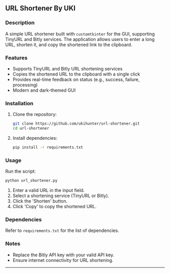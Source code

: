 ## URL Shortener By UKI

### Description

A simple URL shortener built with `customtkinter` for the GUI, supporting TinyURL and Bitly services. The application allows users to enter a long URL, shorten it, and copy the shortened link to the clipboard.

### Features

- Supports TinyURL and Bitly URL shortening services
- Copies the shortened URL to the clipboard with a single click
- Provides real-time feedback on status (e.g., success, failure, processing)
- Modern and dark-themed GUI

### Installation

1. Clone the repository:

   ```sh
   git clone https://github.com/ukihunter/url-shortener.git
   cd url-shortener
   ```

2. Install dependencies:

   ```sh
   pip install -r requirements.txt
   ```

### Usage

Run the script:

```sh
python url_shortener.py
```

1. Enter a valid URL in the input field.
2. Select a shortening service (TinyURL or Bitly).
3. Click the 'Shorten' button.
4. Click 'Copy' to copy the shortened URL.

### Dependencies

Refer to `requirements.txt` for the list of dependencies.

### Notes

- Replace the Bitly API key with your valid API key.
- Ensure internet connectivity for URL shortening.

---


